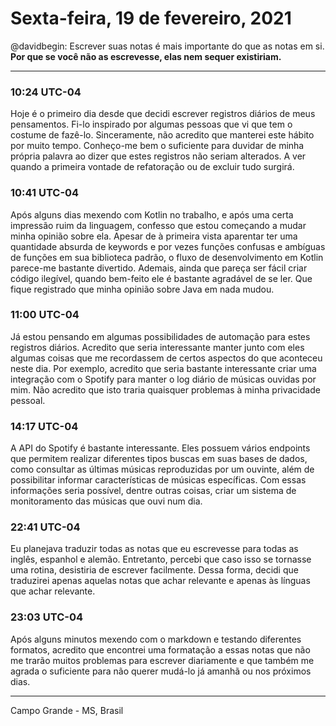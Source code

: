 # Sexta-feira, 19 de fevereiro, 2021

@davidbegin: Escrever suas notas é mais importante do que as notas em si. **Por que se você
não as escrevesse, elas nem sequer existiriam.**

---

### 10:24 UTC-04

Hoje é o primeiro dia desde que decidi escrever registros diários de meus
pensamentos. Fi-lo inspirado por algumas pessoas que vi que tem o costume
de fazê-lo. Sinceramente, não acredito que manterei este hábito por muito
tempo. Conheço-me bem o suficiente para duvidar de minha própria palavra
ao dizer que estes registros não seriam alterados. A ver quando a primeira
vontade de refatoração ou de excluir tudo surgirá.

### 10:41 UTC-04

Após alguns dias mexendo com Kotlin no trabalho, e após uma certa impressão
ruim da linguagem, confesso que estou começando a mudar minha opinião sobre
ela. Apesar de à primeira vista aparentar ter uma quantidade absurda de
keywords e por vezes funções confusas e ambíguas de funções em sua biblioteca
padrão, o fluxo de desenvolvimento em Kotlin parece-me bastante divertido.
Ademais, ainda que pareça ser fácil criar código ilegível, quando bem-feito
ele é bastante agradável de se ler. Que fique registrado que minha opinião
sobre Java em nada mudou.

### 11:00 UTC-04

Já estou pensando em algumas possibilidades de automação para estes registros
diários. Acredito que seria interessante manter junto com eles algumas coisas
que me recordassem de certos aspectos do que aconteceu neste dia. Por
exemplo, acredito que seria bastante interessante criar uma integração com o
Spotify para manter o log diário de músicas ouvidas por mim. Não acredito
que isto traria quaisquer problemas à minha privacidade pessoal.

### 14:17 UTC-04

A API do Spotify é bastante interessante. Eles possuem vários endpoints que
permitem realizar diferentes tipos buscas em suas bases de dados, como
consultar as últimas músicas reproduzidas por um ouvinte, além de possibilitar
informar características de músicas específicas. Com essas informações seria
possível, dentre outras coisas, criar um sistema de monitoramento das músicas
que ouvi num dia.

### 22:41 UTC-04

Eu planejava traduzir todas as notas que eu escrevesse para todas as inglês,
espanhol e alemão. Entretanto, percebi que caso isso se tornasse uma rotina,
desistiria de escrever facilmente. Dessa forma, decidi que traduzirei apenas
aquelas notas que achar relevante e apenas às línguas que achar relevante.

### 23:03 UTC-04

Após alguns minutos mexendo com o markdown e testando diferentes formatos,
acredito que encontrei uma formatação a essas notas que não me trarão muitos
problemas para escrever diariamente e que também me agrada o suficiente para
não querer mudá-lo já amanhã ou nos próximos dias.

---

Campo Grande - MS, Brasil

